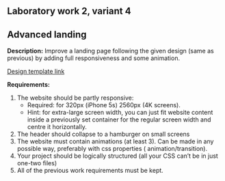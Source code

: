 Laboratory work 2, variant 4
---------

## Advanced landing

**Description:** Improve a landing page following the given design (same as previous) by adding full responsiveness and
some animation.

[Design template link](https://www.figma.com/file/pRfvOqsPgu7HrlMPgLKkto/LabWork1-V4)

**Requirements:**

1. The website should be partly responsive:
    - Required: for 320px (iPhone 5s)  2560px (4K screens).
    - Hint: for extra-large screen width, you can just fit website content inside a previously set container for the
      regular screen width and centre it horizontally.
2. The header should collapse to a hamburger on small screens
3. The website must contain animations (at least 3). Can be made in any possible way, preferably with css properties (
   animation/transition).
4. Your project should be logically structured (all your CSS can’t be in just one-two files)
5. All of the previous work requirements must be kept.
